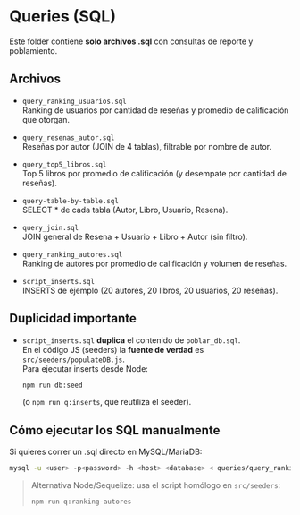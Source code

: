 # Queries (SQL)

Este folder contiene **solo archivos .sql** con consultas de reporte y poblamiento.

## Archivos

- `query_ranking_usuarios.sql`  
  Ranking de usuarios por cantidad de reseñas y promedio de calificación que otorgan.

- `query_resenas_autor.sql`  
  Reseñas por autor (JOIN de 4 tablas), filtrable por nombre de autor.

- `query_top5_libros.sql`  
  Top 5 libros por promedio de calificación (y desempate por cantidad de reseñas).

- `query-table-by-table.sql`  
  SELECT * de cada tabla (Autor, Libro, Usuario, Resena).

- `query_join.sql`  
  JOIN general de Resena + Usuario + Libro + Autor (sin filtro).

- `query_ranking_autores.sql`  
  Ranking de autores por promedio de calificación y volumen de reseñas.

- `script_inserts.sql`  
  INSERTS de ejemplo (20 autores, 20 libros, 20 usuarios, 20 reseñas).

## Duplicidad importante

- `script_inserts.sql` **duplica** el contenido de `poblar_db.sql`.  
  En el código JS (seeders) la **fuente de verdad** es `src/seeders/populateDB.js`.  
  Para ejecutar inserts desde Node:
  ```bash
  npm run db:seed
  ```
  (o `npm run q:inserts`, que reutiliza el seeder).

## Cómo ejecutar los SQL manualmente

Si quieres correr un .sql directo en MySQL/MariaDB:

```bash
mysql -u <user> -p<password> -h <host> <database> < queries/query_ranking_autores.sql
```

> Alternativa Node/Sequelize: usa el script homólogo en `src/seeders`:
> ```bash
> npm run q:ranking-autores
> ```
